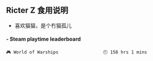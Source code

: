 ## Ricter Z 食用说明
- 喜欢猫猫，是个冇猫孤儿

<!-- steam-box start -->
#### - Steam playtime leaderboard
```text
🎮 World of Warships                 🕘 158 hrs 1 mins
```
<!-- Powered by https://github.com/YouEclipse/steam-box . -->
<!-- steam-box end -->
